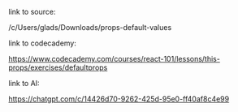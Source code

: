 link to source:

/c/Users/glads/Downloads/props-default-values

link to codecademy:

https://www.codecademy.com/courses/react-101/lessons/this-props/exercises/defaultprops

link to AI:

https://chatgpt.com/c/14426d70-9262-425d-95e0-ff40af8c4e99
